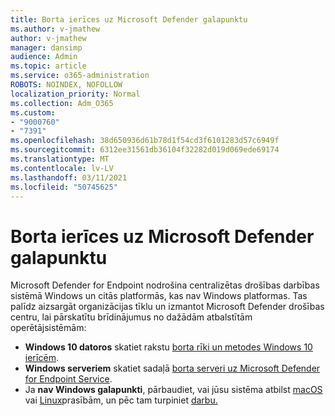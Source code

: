 ```yaml
---
title: Borta ierīces uz Microsoft Defender galapunktu
ms.author: v-jmathew
author: v-jmathew
manager: dansimp
audience: Admin
ms.topic: article
ms.service: o365-administration
ROBOTS: NOINDEX, NOFOLLOW
localization_priority: Normal
ms.collection: Adm_O365
ms.custom:
- "9000760"
- "7391"
ms.openlocfilehash: 38d650936d61b78d1f54cd3f6101283d57c6949f
ms.sourcegitcommit: 6312ee31561db36104f32282d019d069ede69174
ms.translationtype: MT
ms.contentlocale: lv-LV
ms.lasthandoff: 03/11/2021
ms.locfileid: "50745625"
---
```

# <a name="onboard-devices-to-microsoft-defender-for-endpoint"></a>Borta ierīces uz Microsoft Defender galapunktu

Microsoft Defender for Endpoint nodrošina centralizētas drošības darbības sistēmā Windows un citās platformās, kas nav Windows platformas. Tas palīdz aizsargāt organizācijas tīklu un izmantot Microsoft Defender drošības centru, lai pārskatītu brīdinājumus no dažādām atbalstītām operētājsistēmām:

- **Windows 10 datoros** skatiet rakstu [borta rīki un metodes Windows 10 ierīcēm](https://go.microsoft.com/fwlink/?linkid=2143460).
- **Windows serveriem** skatiet sadaļā [borta serveri uz Microsoft Defender for Endpoint Service](https://go.microsoft.com/fwlink/?linkid=2143627).
- Ja **nav Windows galapunkti**, pārbaudiet, vai jūsu sistēma atbilst [macOS](https://go.microsoft.com/fwlink/?linkid=2143461) vai [Linux](https://go.microsoft.com/fwlink/?linkid=2143462)prasībām, un pēc tam turpiniet [darbu.](https://go.microsoft.com/fwlink/?linkid=2143628)
